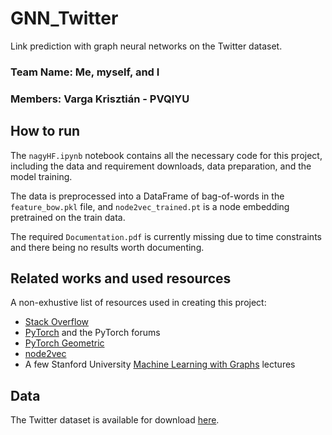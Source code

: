# GNN_Twitter
Link prediction with graph neural networks on the Twitter dataset.

### Team Name: Me, myself, and I
### Members: Varga Krisztián - PVQIYU

## How to run
The `nagyHF.ipynb` notebook contains all the necessary code for this project,
including the data and requirement downloads, data preparation, and the model training.

The data is preprocessed into a DataFrame of bag-of-words in the `feature_bow.pkl` file,
and `node2vec_trained.pt` is a node embedding pretrained on the train data.

The required `Documentation.pdf` is currently missing due to time constraints and there being no results worth documenting.

## Related works and used resources
A non-exhustive list of resources used in creating this project:

- [Stack Overflow](https://stackoverflow.com/)
- [PyTorch](https://pytorch.org/) and the PyTorch forums
- [PyTorch Geometric](https://pyg.org/)
- [node2vec](https://snap.stanford.edu/node2vec/)
- A few Stanford University [Machine Learning with Graphs](https://web.stanford.edu/class/cs224w/) lectures

## Data
The Twitter dataset is available for download [here](https://snap.stanford.edu/data/ego-Twitter.html).


